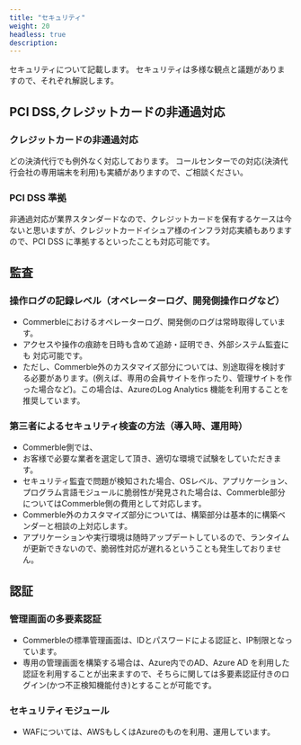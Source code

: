 ```yaml
---
title: "セキュリティ"
weight: 20
headless: true
description: 
---
```


セキュリティについて記載します。
セキュリティは多様な観点と議題がありますので、それぞれ解説します。

## PCI DSS,クレジットカードの非通過対応

### クレジットカードの非通過対応

どの決済代行でも例外なく対応しております。
コールセンターでの対応(決済代行会社の専用端末を利用)も実績がありますので、ご相談ください。

### PCI DSS 準拠

非通過対応が業界スタンダードなので、クレジットカードを保有するケースは今ないと思いますが、クレジットカードイシュア様のインフラ対応実績もありますので、PCI DSS に準拠するといったことも対応可能です。


## 監査

### 操作ログの記録レベル（オペレーターログ、開発側操作ログなど）

- Commerbleにおけるオペレーターログ、開発側のログは常時取得しています。
- アクセスや操作の痕跡を日時も含めて追跡・証明でき、外部システム監査にも 対応可能です。
- ただし、Commerble外のカスタマイズ部分については、別途取得を検討する必要があります。(例えば、専用の会員サイトを作ったり、管理サイトを作った場合など)。この場合は、AzureのLog Analytics 機能を利⽤することを推奨しています。

### 第三者によるセキュリティ検査の⽅法（導⼊時、運⽤時）

- Commerble側では、
- お客様で必要な業者を選定して頂き、適切な環境で試験をしていただきます。
- セキュリティ監査で問題が検知された場合、OSレベル、アプリケーション、プログラム言語モジュールに脆弱性が発見された場合は、Commerble部分についてはCommerble側の費用として対応します。
- Commerble外のカスタマイズ部分については、構築部分は基本的に構築ベンダーと相談の上対応します。
- アプリケーションや実行環境は随時アップデートしているので、ランタイムが更新できないので、脆弱性対応が遅れるということも発生しておりません。

## 認証

### 管理画面の多要素認証

- Commerbleの標準管理画面は、IDとパスワードによる認証と、IP制限となっています。
- 専用の管理画面を構築する場合は、Azure内でのAD、Azure AD を利⽤した認証を利用することが出来ますので、そちらに関しては多要素認証付きのログイン(かつ不正検知機能付き)とすることが可能です。

### セキュリティモジュール

- WAFについては、AWSもしくはAzureのものを利⽤、運用しています。
